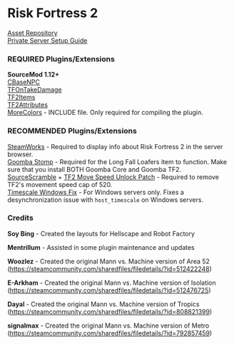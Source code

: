 # Risk Fortress 2

[Asset Repository](https://ln5.sync.com/dl/56aea4400#rctr8jjq-fesnwkmp-yh3dzeef-j6s5daa8)<br>
[Private Server Setup Guide](https://github.com/CookieCat45/Risk-Fortress-2/blob/main/docs/private%20server.md)   

### REQUIRED Plugins/Extensions
**SourceMod 1.12+**   
[CBaseNPC](https://github.com/TF2-DMB/CBaseNPC/releases)   
[TFOnTakeDamage](https://github.com/nosoop/SM-TFOnTakeDamage/releases)   
[TF2Items](https://builds.limetech.io/?project=tf2items)   
[TF2Attributes](https://github.com/FlaminSarge/tf2attributes/releases)   
[MoreColors](https://forums.alliedmods.net/showthread.php?t=185016) - INCLUDE file. Only required for compiling the plugin.

### RECOMMENDED Plugins/Extensions
[SteamWorks](https://github.com/KyleSanderson/SteamWorks/releases) - Required to display info about Risk Fortress 2 in the server browser.   
[Goomba Stomp](https://forums.alliedmods.net/showthread.php?t=111893) - Required for the Long Fall Loafers item to function. Make sure that you install BOTH Goomba Core and Goomba TF2.   
[SourceScramble](https://github.com/nosoop/SMExt-SourceScramble/releases) + [TF2 Move Speed Unlock Patch](https://github.com/Mikusch/SourceScramble-Patches) - Required to remove TF2's movement speed cap of 520.   
[Timescale Windows Fix](https://forums.alliedmods.net/showthread.php?t=324264) - For Windows servers only. Fixes a desynchronization issue with `host_timescale` on Windows servers.

### Credits
**Soy Bing** - Created the layouts for Hellscape and Robot Factory

**Mentrillum** - Assisted in some plugin maintenance and updates

**Woozlez** - Created the original Mann vs. Machine version of Area 52 (https://steamcommunity.com/sharedfiles/filedetails/?id=512422248)

**E-Arkham** - Created the original Mann vs. Machine version of Isolation (https://steamcommunity.com/sharedfiles/filedetails/?id=512476725)

**Dayal** - Created the original Mann vs. Machine version of Tropics (https://steamcommunity.com/sharedfiles/filedetails/?id=808821399)

**signalmax** - Created the original Mann vs. Machine version of Metro (https://steamcommunity.com/sharedfiles/filedetails/?id=792857459)
